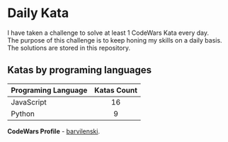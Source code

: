 # Daily Kata

I have taken a challenge to solve at least 1 CodeWars Kata every day.  
The purpose of this challenge is to keep honing my skills on a daily basis.  
The solutions are stored in this repository.

## Katas by programing languages

| Programing Language | Katas Count |
| ------------------- | :---------: |
| JavaScript          |          16 |
| Python              |           9 |


**CodeWars Profile** - [barvilenski](https://www.codewars.com/users/vbarv24).
